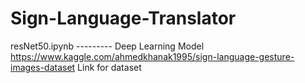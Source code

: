 # Sign-Language-Translator
resNet50.ipynb --------- Deep Learning Model
https://www.kaggle.com/ahmedkhanak1995/sign-language-gesture-images-dataset
Link for dataset
